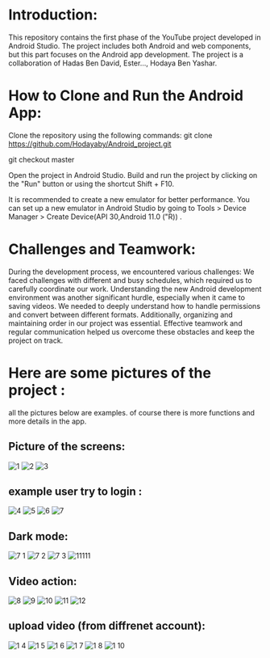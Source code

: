 
# Introduction:
This repository contains the first phase of the YouTube project developed in Android Studio. The project includes both Android and web components, but this part focuses on the Android app development. The project is a collaboration of Hadas Ben David, Ester..., Hodaya Ben Yashar.
# How to Clone and Run the Android App:
Clone the repository using the following commands:
git clone https://github.com/Hodayaby/Android_project.git

git checkout master 

Open the project in Android Studio.
Build and run the project by clicking on the "Run" button or using the shortcut Shift + F10.

It is recommended to create a new emulator for better performance. You can set up a new emulator in Android Studio by going to Tools > Device Manager > Create Device(API 30,Android 11.0 ("R)) .
# Challenges and Teamwork:
During the development process, we encountered various challenges:
We faced challenges with different and busy schedules, which required us to carefully coordinate our work.
Understanding the new Android development environment was another significant hurdle, especially when it came to saving videos.
We needed to deeply understand how to handle permissions and convert between different formats. 
Additionally, organizing and maintaining order in our project was essential.
Effective teamwork and regular communication helped us overcome these obstacles and keep the project on track.

# Here are some pictures of the project :
all the pictures below are examples. of course there is more functions and more details in the app.
## Picture of the screens:
![1](https://github.com/user-attachments/assets/ac3691a7-5796-4d2c-966b-f2b550ff223e)
![2](https://github.com/user-attachments/assets/6a7f88b6-fc22-4778-86b4-c13990e8b52c)
![3](https://github.com/user-attachments/assets/bea99d89-800e-484e-a71a-905040cfdf01)

## example user try to login : 
![4](https://github.com/user-attachments/assets/3095b924-935b-4c6f-891d-2568b641f634)
![5](https://github.com/user-attachments/assets/fc520510-d59c-4167-8e29-a954ef921f6f)
![6](https://github.com/user-attachments/assets/2c409db4-4d0e-4fd6-8523-376ca9d774ee)
![7](https://github.com/user-attachments/assets/1caffc90-e5dc-4aee-819b-36c934b1fafb)

## Dark mode:
![7 1](https://github.com/user-attachments/assets/fa2da5d6-cc4e-4e97-a054-c7c528d3f58e)
![7 2](https://github.com/user-attachments/assets/846b4c9e-507c-4c6c-82a0-dad09a376b25)
![7 3](https://github.com/user-attachments/assets/31267f44-9c52-4a69-86f2-7720694379e9)
![11111](https://github.com/user-attachments/assets/3f59ec95-aa89-43c8-926e-49c100dfbc07)

## Video action:
![8](https://github.com/user-attachments/assets/7e658870-65d3-49ba-a9f7-96557c094af8)
![9](https://github.com/user-attachments/assets/fad1eabc-4a25-45c2-9ea8-6a1b0341f0cc)
![10](https://github.com/user-attachments/assets/c6e4a134-ab3e-48c3-a3c3-a6ee556e654b)
![11](https://github.com/user-attachments/assets/8659ed1d-79e8-4fc9-9f54-6ec1d8ba7c03)
![12](https://github.com/user-attachments/assets/eff444aa-1c11-404c-aef0-15a364072dda)

## upload video (from diffrenet account):
![1 4](https://github.com/user-attachments/assets/2b31084a-602d-48d4-ab1d-265d9cf0bf5f)
![1 5](https://github.com/user-attachments/assets/9d0b6e99-5fe5-4c5f-9daa-5f8a9a32fbd5)
![1 6](https://github.com/user-attachments/assets/8e11cc4e-a217-4ad9-87d1-c139b1cc3dbc)
![1 7](https://github.com/user-attachments/assets/920d1dcd-3038-4db3-a3dc-a5e33b836020)
![1 8](https://github.com/user-attachments/assets/43c6c80f-d688-42d8-ae3b-85bb4d1aaacf)
![1 10](https://github.com/user-attachments/assets/01f0f1a7-65fa-4188-9c16-c1e17cb0711e)
